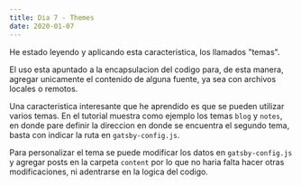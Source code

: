 ```yaml
---
title: Dia 7 - Themes
date: 2020-01-07
---
```

He estado leyendo y aplicando esta caracteristica, los llamados "temas".

El uso esta apuntado a la encapsulacion del codigo para, de esta manera, agregar
unicamente el contenido de alguna fuente, ya sea con archivos locales o remotos.

Una caracteristica interesante que he aprendido es que se pueden utilizar varios
temas. En el tutorial muestra como ejemplo los temas `blog` y `notes`, en donde
pare definir la direccion en donde se encuentra el segundo tema, basta con
indicar la ruta en `gatsby-config.js`.

Para personalizar el tema se puede modificar los datos en `gatsby-config.js` y
agregar posts en la carpeta `content` por lo que no haria falta hacer otras
modificaciones, ni adentrarse en la logica del codigo.
